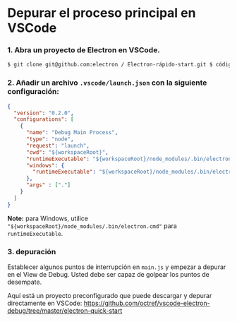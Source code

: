 # Depurar el proceso principal en VSCode

### 1. Abra un proyecto de Electron en VSCode.

```bash
$ git clone git@github.com:electron / Electron-rápido-start.git $ código Electron-quick-start
```

### 2. Añadir un archivo `.vscode/launch.json` con la siguiente configuración:

```json
{
  "version": "0.2.0",
  "configurations": [
    {
      "name": "Debug Main Process",
      "type": "node",
      "request": "launch",
      "cwd": "${workspaceRoot}",
      "runtimeExecutable": "${workspaceRoot}/node_modules/.bin/electron",
      "windows": {
        "runtimeExecutable": "${workspaceRoot}/node_modules/.bin/electron.cmd"
      },
      "args" : ["."]
    }
  ]
}
```

**Note:** para Windows, utilice `"${workspaceRoot}/node_modules/.bin/electron.cmd"` para `runtimeExecutable`.

### 3. depuración

Establecer algunos puntos de interrupción en `main.js` y empezar a depurar en el View</a> de Debug. Usted debe ser capaz de golpear los puntos de desempate.</p> 

Aquí está un proyecto preconfigurado que puede descargar y depurar directamente en VSCode: https://github.com/octref/vscode-electron-debug/tree/master/electron-quick-start